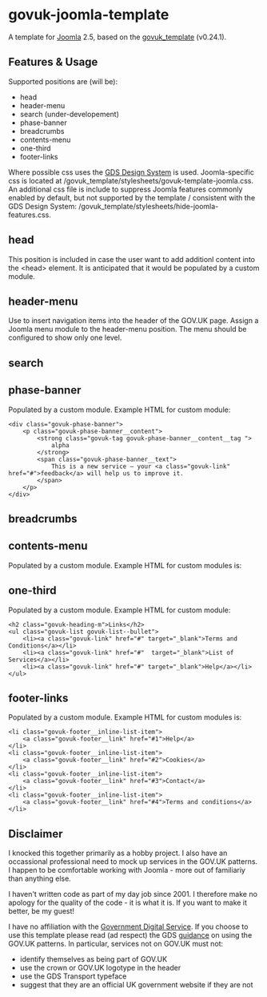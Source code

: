 # govuk-joomla-template

A template for [Joomla](https://www.joomla.org/) 2.5, based on the [govuk_template](https://design-system.service.gov.uk/styles/page-template/) (v0.24.1).

## Features & Usage
Supported positions are (will be):
- head
- header-menu
- search (under-developement)
- phase-banner
- breadcrumbs
- contents-menu
- one-third
- footer-links

Where possible css uses the [GDS Design System](https://design-system.service.gov.uk) is used.  Joomla-specific css is located at /govuk_template/stylesheets/govuk-template-joomla.css.  An additional css file is include to suppress Joomla features commonly enabled by default, but not supported by the template / consistent with the GDS Design System: /govuk_template/stylesheets/hide-joomla-features.css.  

## head
This position is included in case the user want to add additionl content into the &lt;head&gt; element.  It is anticipated that it would be populated by a custom module.

## header-menu
Use to insert navigation items into the header of the GOV.UK page.  Assign a Joomla menu module to the header-menu position.  The menu should be configured to show only one level.

## search


## phase-banner
Populated by a custom module.  Example HTML for custom module:

    <div class="govuk-phase-banner">
	    <p class="govuk-phase-banner__content">
		    <strong class="govuk-tag govuk-phase-banner__content__tag ">
  			    alpha
		    </strong>
            <span class="govuk-phase-banner__text">
            	This is a new service – your <a class="govuk-link" href="#">feedback</a> will help us to improve it.
            </span>
    	</p>
    </div>

## breadcrumbs


## contents-menu
Populated by a custom module.  Example HTML for custom modules is:

## one-third
Populated by a custom module.  Example HTML for custom module:
    
    <h2 class="govuk-heading-m">Links</h2>
    <ul class="govuk-list govuk-list--bullet">
        <li><a class="govuk-link" href="#" target="_blank">Terms and Conditions</a></li>
        <li><a class="govuk-link" href="#"  target="_blank">List of Services</a></li>
        <li><a class="govuk-link" href="#" target="_blank">Help</a></li>
    </ul>
    
## footer-links
Populated by a custom module.  Example HTML for custom modules is:

    <li class="govuk-footer__inline-list-item">
        <a class="govuk-footer__link" href="#1">Help</a>
    </li>
    <li class="govuk-footer__inline-list-item">
        <a class="govuk-footer__link" href="#2">Cookies</a>
    </li>
    <li class="govuk-footer__inline-list-item">
        <a class="govuk-footer__link" href="#3">Contact</a>
    </li>
    <li class="govuk-footer__inline-list-item">
        <a class="govuk-footer__link" href="#4">Terms and conditions</a>
    </li>


## Disclaimer
I knocked this together primarily as a hobby project.  I also have an occassional professional need to mock up services in the GOV.UK patterns.  I happen to be comfortable working with Joomla - more out of familiariy than anything else.  

I haven't written code as part of my day job since 2001.  I therefore make no apology for the quality of the code - it is what it is.  If you want to make it better, be my guest!

I have no affiliation with the [Government Digital Service](https://gds.blog.gov.uk/).  If you choose to use this template please read (ad respect) the GDS [guidance](https://www.gov.uk/service-manual/design/making-your-service-look-like-govuk) on using the GOV.UK patterns.  In particular, services not on GOV.UK must not:
- identify themselves as being part of GOV.UK
- use the crown or GOV.UK logotype in the header
- use the GDS Transport typeface
- suggest that they are an official UK government website if they are not




